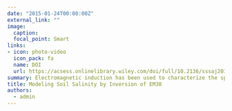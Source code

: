 ```yaml
---
date: "2015-01-24T00:00:00Z"
external_link: ""
image:
  caption: 
  focal_point: Smart
links:
- icon: photo-video
  icon_pack: fa
  name: DOI
  url: https://acsess.onlinelibrary.wiley.com/doi/full/10.2136/sssaj2014.11.0447
summary: Electromagnetic induction has been used to characterize the spatial distribution of salinity. However, most studies have been undertaken to map the areal distribution of the average profile salinity using measurements of the apparent electrical conductivity. In this study, an EM38 was used to map the distribution of salinity with depth. 
title: Modeling Soil Salinity by Inversion of EM38
authors: 
  - admin
---
```



